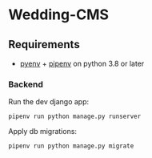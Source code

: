 # Wedding-CMS

## Requirements
* [pyenv](https://github.com/pyenv/pyenv) + [pipenv](https://pypi.org/project/pipenv/) on python 3.8 or later

### Backend

Run the dev django app:
```shell script
pipenv run python manage.py runserver
```

Apply db migrations:
```shell script
pipenv run python manage.py migrate
```
